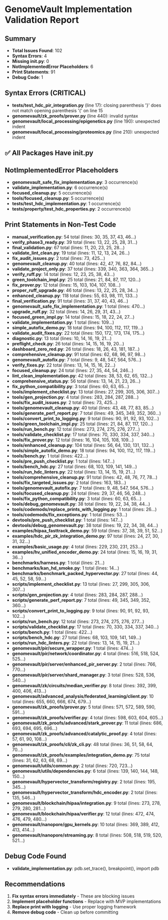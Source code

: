 # GenomeVault Implementation Validation Report
## Summary
- **Total Issues Found**: 102
- **Syntax Errors**: 4
- **Missing __init__.py**: 0
- **NotImplementedError Placeholders**: 6
- **Print Statements**: 91
- **Debug Code**: 1

## Syntax Errors (CRITICAL)
- **tests/test_hdc_pir_integration.py** (line 17): closing parenthesis '}' does not match opening parenthesis '(' on line 15
- **genomevault/zk_proofs/prover.py** (line 440): invalid syntax
- **genomevault/local_processing/epigenetics.py** (line 190): unexpected indent
- **genomevault/local_processing/proteomics.py** (line 210): unexpected indent

## ✅ All Packages Have __init__.py

## NotImplementedError Placeholders
- **genomevault_safe_fix_implementation.py**: 3 occurrence(s)
- **validate_implementation.py**: 6 occurrence(s)
- **focused_cleanup.py**: 5 occurrence(s)
- **tools/focused_cleanup.py**: 5 occurrence(s)
- **tests/test_hdc_implementation.py**: 1 occurrence(s)
- **tests/property/test_hdc_properties.py**: 2 occurrence(s)

## Print Statements in Non-Test Code
- **manual_verification.py**: 54 total (lines: 30, 35, 37, 43, 46...)
- **verify_phase3_ready.py**: 39 total (lines: 13, 22, 25, 28, 31...)
- **final_validation.py**: 67 total (lines: 11, 20, 23, 25, 28...)
- **validate_lint_clean.py**: 19 total (lines: 11, 12, 13, 24, 26...)
- **fix_audit_issues.py**: 2 total (lines: 73, 425...)
- **genomevault_cleanup.py**: 40 total (lines: 42, 47, 76, 82, 84...)
- **validate_project_only.py**: 37 total (lines: 339, 340, 363, 364, 365...)
- **verify_ruff.py**: 14 total (lines: 12, 23, 25, 38, 43...)
- **green_toolchain_impl.py**: 25 total (lines: 21, 84, 87, 117, 120...)
- **fix_prover.py**: 12 total (lines: 15, 103, 104, 107, 108...)
- **proper_ruff_upgrade.py**: 46 total (lines: 13, 22, 25, 28, 34...)
- **enhanced_cleanup.py**: 118 total (lines: 55, 63, 98, 111, 133...)
- **final_verification.py**: 91 total (lines: 31, 37, 40, 43, 46...)
- **genomevault_safe_fix_implementation.py**: 1 total (lines: 470...)
- **upgrade_ruff.py**: 32 total (lines: 14, 26, 29, 31, 43...)
- **focused_green_impl.py**: 14 total (lines: 15, 18, 22, 24, 27...)
- **validate_implementation.py**: 1 total (lines: 109...)
- **simple_autofix_demo.py**: 18 total (lines: 94, 100, 112, 117, 119...)
- **validate_audit_fixes.py**: 22 total (lines: 150, 172, 173, 174, 175...)
- **diagnostic.py**: 13 total (lines: 10, 14, 16, 19, 21...)
- **preflight_check.py**: 26 total (lines: 14, 15, 16, 19, 20...)
- **dashboard_zero_red.py**: 26 total (lines: 18, 26, 43, 181, 187...)
- **comprehensive_cleanup.py**: 91 total (lines: 62, 68, 96, 97, 98...)
- **genomevault_autofix.py**: 7 total (lines: 9, 48, 547, 564, 576...)
- **verify_fixes.py**: 22 total (lines: 13, 14, 15, 16, 22...)
- **focused_cleanup.py**: 24 total (lines: 27, 35, 44, 54, 246...)
- **lint_clean_implementation.py**: 42 total (lines: 38, 53, 62, 65, 132...)
- **comprehensive_status.py**: 56 total (lines: 13, 14, 21, 23, 26...)
- **fix_python_compatibility.py**: 3 total (lines: 60, 63, 65...)
- **tools/implement_checklist.py**: 13 total (lines: 27, 299, 305, 306, 307...)
- **tools/gen_projection.py**: 4 total (lines: 283, 284, 287, 288...)
- **tools/fix_audit_issues.py**: 2 total (lines: 73, 425...)
- **tools/genomevault_cleanup.py**: 40 total (lines: 43, 48, 77, 83, 85...)
- **tools/generate_perf_report.py**: 7 total (lines: 49, 345, 349, 352, 360...)
- **tools/convert_print_to_logging.py**: 9 total (lines: 90, 91, 92, 93, 102...)
- **tools/green_toolchain_impl.py**: 25 total (lines: 21, 84, 87, 117, 120...)
- **tools/run_bench.py**: 12 total (lines: 273, 274, 275, 276, 277...)
- **tools/validate_checklist.py**: 17 total (lines: 70, 330, 334, 337, 340...)
- **tools/fix_prover.py**: 12 total (lines: 16, 104, 105, 108, 109...)
- **tools/enhanced_cleanup.py**: 104 total (lines: 56, 64, 130, 131, 132...)
- **tools/simple_autofix_demo.py**: 18 total (lines: 94, 100, 112, 117, 119...)
- **tools/bench.py**: 1 total (lines: 422...)
- **tools/pre_push_checklist.py**: 1 total (lines: 147...)
- **tools/bench_hdc.py**: 27 total (lines: 68, 103, 109, 141, 149...)
- **tools/run_hdc_linters.py**: 22 total (lines: 13, 14, 15, 19, 21...)
- **tools/comprehensive_cleanup.py**: 91 total (lines: 42, 48, 76, 77, 78...)
- **tools/fix_targeted_issues.py**: 2 total (lines: 163, 183...)
- **tools/genomevault_autofix.py**: 7 total (lines: 9, 48, 547, 564, 576...)
- **tools/focused_cleanup.py**: 24 total (lines: 29, 37, 46, 56, 248...)
- **tools/fix_python_compatibility.py**: 3 total (lines: 60, 63, 65...)
- **tools/debug_genomevault.py**: 38 total (lines: 19, 22, 34, 38, 44...)
- **tools/codemods/replace_prints_with_logging.py**: 1 total (lines: 26...)
- **tools/codemods/fix_exceptions.py**: 1 total (lines: 53...)
- **devtools/pre_push_checklist.py**: 1 total (lines: 147...)
- **devtools/debug_genomevault.py**: 38 total (lines: 19, 22, 34, 38, 44...)
- **examples/hipaa_fasttrack_demo.py**: 59 total (lines: 37, 38, 39, 51, 52...)
- **examples/hdc_pir_zk_integration_demo.py**: 97 total (lines: 24, 27, 30, 31, 32...)
- **examples/basic_usage.py**: 4 total (lines: 229, 230, 231, 253...)
- **examples/hv_unified_encoder_demo.py**: 24 total (lines: 15, 16, 19, 31, 36...)
- **benchmarks/harness.py**: 1 total (lines: 21...)
- **benchmarks/kan_hd_smoke.py**: 1 total (lines: 14...)
- **benchmarks/benchmark_packed_hypervector.py**: 27 total (lines: 44, 45, 52, 58, 59...)
- **scripts/implement_checklist.py**: 13 total (lines: 27, 299, 305, 306, 307...)
- **scripts/gen_projection.py**: 4 total (lines: 283, 284, 287, 288...)
- **scripts/generate_perf_report.py**: 7 total (lines: 49, 345, 349, 352, 360...)
- **scripts/convert_print_to_logging.py**: 9 total (lines: 90, 91, 92, 93, 102...)
- **scripts/run_bench.py**: 12 total (lines: 273, 274, 275, 276, 277...)
- **scripts/validate_checklist.py**: 17 total (lines: 70, 330, 334, 337, 340...)
- **scripts/bench.py**: 1 total (lines: 422...)
- **scripts/bench_hdc.py**: 27 total (lines: 68, 103, 109, 141, 149...)
- **scripts/run_hdc_linters.py**: 22 total (lines: 13, 14, 15, 19, 21...)
- **genomevault/pir/secure_wrapper.py**: 1 total (lines: 474...)
- **genomevault/pir/network/coordinator.py**: 4 total (lines: 516, 518, 524, 525...)
- **genomevault/pir/server/enhanced_pir_server.py**: 2 total (lines: 766, 770...)
- **genomevault/pir/server/shard_manager.py**: 3 total (lines: 528, 536, 540...)
- **genomevault/zk/circuits/median_verifier.py**: 8 total (lines: 392, 399, 400, 406, 413...)
- **genomevault/advanced_analysis/federated_learning/client.py**: 10 total (lines: 655, 660, 666, 674, 679...)
- **genomevault/zk_proofs/prover.py**: 5 total (lines: 571, 572, 589, 590, 591...)
- **genomevault/zk_proofs/verifier.py**: 4 total (lines: 598, 603, 604, 605...)
- **genomevault/zk_proofs/advanced/stark_prover.py**: 11 total (lines: 686, 693, 694, 695, 696...)
- **genomevault/zk_proofs/advanced/catalytic_proof.py**: 4 total (lines: 57, 61, 90, 108...)
- **genomevault/zk_proofs/cli/zk_cli.py**: 48 total (lines: 36, 51, 58, 64, 70...)
- **genomevault/zk_proofs/examples/integration_demo.py**: 75 total (lines: 31, 62, 63, 68, 69...)
- **genomevault/utils/common.py**: 2 total (lines: 720, 723...)
- **genomevault/utils/dependencies.py**: 6 total (lines: 139, 140, 144, 148, 150...)
- **genomevault/hypervector_transform/registry.py**: 2 total (lines: 195, 345...)
- **genomevault/hypervector_transform/hdc_encoder.py**: 2 total (lines: 135, 546...)
- **genomevault/blockchain/hipaa/integration.py**: 9 total (lines: 273, 278, 279, 280, 281...)
- **genomevault/blockchain/hipaa/verifier.py**: 12 total (lines: 472, 474, 476, 479, 480...)
- **genomevault/nanopore/gpu_kernels.py**: 10 total (lines: 369, 389, 412, 413, 414...)
- **genomevault/nanopore/streaming.py**: 8 total (lines: 508, 518, 519, 520, 521...)

## Debug Code Found
- **validate_implementation.py**: pdb.set_trace(), breakpoint(), import pdb

## Recommendations
1. **Fix syntax errors immediately** - These are blocking issues
3. **Implement placeholder functions** - Replace with MVP implementations
4. **Replace print with logging** - Use proper logging framework
5. **Remove debug code** - Clean up before committing
